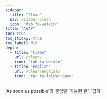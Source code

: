 ```yaml
---
sidebar:
  title: "Clean"
  nav: sidebar-clean
  icon: "fab fa-weixin"
title: "ASAP"
toc: true
toc_sticky: true
toc_label: 목차
depth: 
  - title: "Clean"
    url: /clean/
    icon: "fab fa-weixin"
  - title: "English"
    url: /clean/english/
    icon: "far fa-folder-open"
---
```

'As soon as possible'의 줄임말
'가능한 한', '급히'
